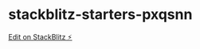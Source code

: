 # stackblitz-starters-pxqsnn

[Edit on StackBlitz ⚡️](https://stackblitz.com/edit/stackblitz-starters-pxqsnn)